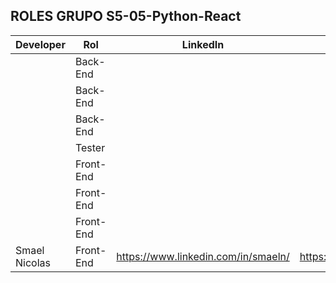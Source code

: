 ## ROLES GRUPO S5-05-Python-React

| Developer     | Rol       | LinkedIn                            | GitHub                          |
| ------------- | --------- | ----------------------------------- | ------------------------------- |
|               | Back-End  |                                     |                                 |
|               | Back-End  |                                     |                                 |
|               | Back-End  |                                     |                                 |
|               | Tester    |                                     |                                 |
|               | Front-End |                                     |                                 |
|               | Front-End |                                     |                                 |
|               | Front-End |                                     |                                 |
| Smael Nicolas | Front-End | https://www.linkedin.com/in/smaeln/ | https://github.com/SmaelNicolas |
